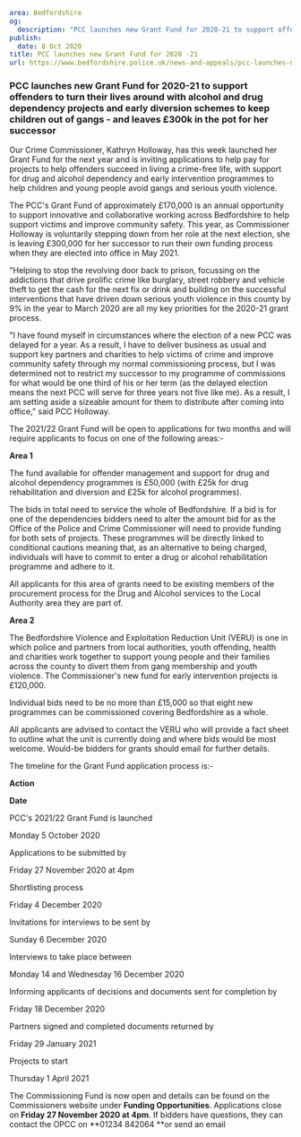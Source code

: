 ```yaml
area: Bedfordshire
og:
  description: "PCC launches new Grant Fund for 2020-21 to support offenders to turn their lives around with alcohol and drug dependency projects and early diversion schemes to keep children out of gangs - and leaves \xA3300k in the pot for her successor"
publish:
  date: 8 Oct 2020
title: PCC launches new Grant Fund for 2020 -21
url: https://www.bedfordshire.police.uk/news-and-appeals/pcc-launches-new-grant-fund-for-2020-21
```

### PCC launches new Grant Fund for 2020-21 to support offenders to turn their lives around with alcohol and drug dependency projects and early diversion schemes to keep children out of gangs - and leaves £300k in the pot for her successor

Our Crime Commissioner, Kathryn Holloway, has this week launched her Grant Fund for the next year and is inviting applications to help pay for projects to help offenders succeed in living a crime-free life, with support for drug and alcohol dependency and early intervention programmes to help children and young people avoid gangs and serious youth violence.

The PCC's Grant Fund of approximately £170,000 is an annual opportunity to support innovative and collaborative working across Bedfordshire to help support victims and improve community safety. This year, as Commissioner Holloway is voluntarily stepping down from her role at the next election, she is leaving £300,000 for her successor to run their own funding process when they are elected into office in May 2021.

"Helping to stop the revolving door back to prison, focussing on the addictions that drive prolific crime like burglary, street robbery and vehicle theft to get the cash for the next fix or drink and building on the successful interventions that have driven down serious youth violence in this county by 9% in the year to March 2020 are all my key priorities for the 2020-21 grant process.

 "I have found myself in circumstances where the election of a new PCC was delayed for a year. As a result, I have to deliver business as usual and support key partners and charities to help victims of crime and improve community safety through my normal commissioning process, but I was determined not to restrict my successor to my programme of commissions for what would be one third of his or her term (as the delayed election means the next PCC will serve for three years not five like me). As a result, I am setting aside a sizeable amount for them to distribute after coming into office," said PCC Holloway.

The 2021/22 Grant Fund will be open to applications for two months and will require applicants to focus on one of the following areas:-

 **Area 1**

The fund available for offender management and support for drug and alcohol dependency programmes is £50,000 (with £25k for drug rehabilitation and diversion and £25k for alcohol programmes).

The bids in total need to service the whole of Bedfordshire. If a bid is for one of the dependencies bidders need to alter the amount bid for as the Office of the Police and Crime Commissioner will need to provide funding for both sets of projects. These programmes will be directly linked to conditional cautions meaning that, as an alternative to being charged, individuals will have to commit to enter a drug or alcohol rehabilitation programme and adhere to it.

All applicants for this area of grants need to be existing members of the procurement process for the Drug and Alcohol services to the Local Authority area they are part of.

 **Area 2**

The Bedfordshire Violence and Exploitation Reduction Unit (VERU) is one in which police and partners from local authorities, youth offending, health and charities work together to support young people and their families across the county to divert them from gang membership and youth violence. The Commissioner's new fund for early intervention projects is £120,000.

Individual bids need to be no more than £15,000 so that eight new programmes can be commissioned covering Bedfordshire as a whole.

All applicants are advised to contact the VERU who will provide a fact sheet to outline what the unit is currently doing and where bids would be most welcome. Would-be bidders for grants should email for further details.

The timeline for the Grant Fund application process is:-

**Action**

**Date**

PCC's 2021/22 Grant Fund is launched

Monday 5 October 2020

Applications to be submitted by

Friday 27 November 2020 at 4pm

Shortlisting process

Friday 4 December 2020

Invitations for interviews to be sent by

Sunday 6 December 2020

Interviews to take place between

Monday 14 and Wednesday 16 December 2020

Informing applicants of decisions and documents sent for completion by

Friday 18 December 2020

Partners signed and completed documents returned by

Friday 29 January 2021

Projects to start

Thursday 1 April 2021

The Commissioning Fund is now open and details can be found on the Commissioners website under **Funding Opportunities**. Applications close on **Friday 27 November 2020 at 4pm**. If bidders have questions, they can contact the OPCC on **01234 842064 **or send an email
